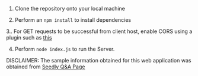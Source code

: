 1. Clone the repository onto your local machine

2. Perform an `npm install` to install dependencies

3.. For GET requests to be successful from client host, enable CORS using a plugin such as [this](https://chrome.google.com/webstore/detail/allow-cors-access-control/lhobafahddgcelffkeicbaginigeejlf?hl=en)

4. Perform `node index.js` to run the Server.


DISCLAIMER: The sample information obtained for this web application was obtained from [Seedly Q&A Page](https://seedly.sg/questions)